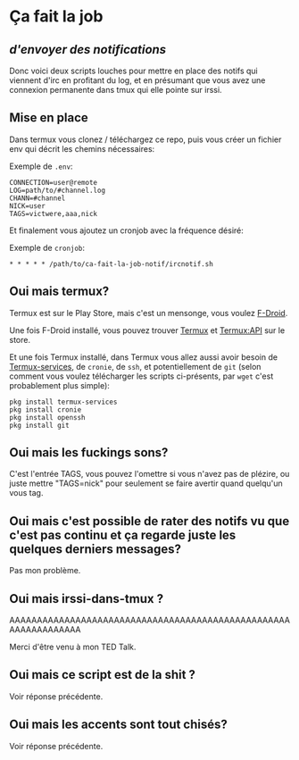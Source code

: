 # Ça fait la job
## _d'envoyer des notifications_

Donc voici deux scripts louches pour mettre en place des notifs qui viennent d'irc en profitant du log, et en présumant que vous avez une connexion permanente dans tmux qui elle pointe sur irssi.

## Mise en place

Dans termux vous clonez / téléchargez ce repo, puis vous créer un fichier env qui décrit les chemins nécessaires:

Exemple de `.env`:
```
CONNECTION=user@remote
LOG=path/to/#channel.log
CHANN=#channel
NICK=user
TAGS=victwere,aaa,nick
```

Et finalement vous ajoutez un cronjob avec la fréquence désiré:

Exemple de `cronjob`:
```
* * * * * /path/to/ca-fait-la-job-notif/ircnotif.sh
```

## Oui mais termux?

Termux est sur le Play Store, mais c'est un mensonge, vous voulez [F-Droid](https://f-droid.org/en/).

Une fois F-Droid installé, vous pouvez trouver [Termux](https://f-droid.org/en/packages/com.termux/) et [Termux:API](https://f-droid.org/en/packages/com.termux.api/) sur le store.

Et une fois Termux installé, dans Termux vous allez aussi avoir besoin de [Termux-services](https://wiki.termux.com/wiki/Termux-services), de `cronie`, de `ssh`, et potentiellement de `git` (selon comment vous voulez télécharger les scripts ci-présents, par `wget` c'est probablement plus simple):
```
pkg install termux-services
pkg install cronie
pkg install openssh
pkg install git
```

## Oui mais les fuckings sons?

C'est l'entrée TAGS, vous pouvez l'omettre si vous n'avez pas de plézire, ou juste mettre "TAGS=nick" pour seulement se faire avertir quand quelqu'un vous tag.

## Oui mais c'est possible de rater des notifs vu que c'est pas continu et ça regarde juste les quelques derniers messages?

Pas mon problème.

## Oui mais irssi-dans-tmux ?

AAAAAAAAAAAAAAAAAAAAAAAAAAAAAAAAAAAAAAAAAAAAAAAAAAAAAAAAAAAAAAAA

Merci d'être venu à mon TED Talk.

## Oui mais ce script est de la shit ?

Voir réponse précédente.

## Oui mais les accents sont tout chisés?

Voir réponse précédente.
